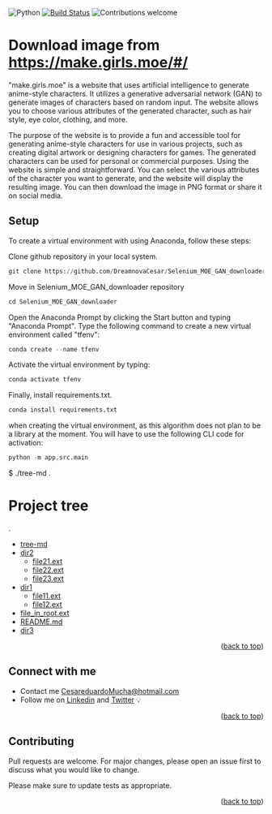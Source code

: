 
![Python](https://img.shields.io/badge/python-v3.10+-blue.svg)
[![Build Status](https://travis-ci.org/anfederico/clairvoyant.svg?branch=master)](https://travis-ci.org/anfederico/clairvoyant)
![Contributions welcome](https://img.shields.io/badge/contributions-welcome-orange.svg)

<a name="readme-top"></a>

# Download image from https://make.girls.moe/#/

"make.girls.moe" is a website that uses artificial intelligence to generate anime-style characters. It utilizes a generative adversarial network (GAN) to generate images of characters based on random input. The website allows you to choose various attributes of the generated character, such as hair style, eye color, clothing, and more.

The purpose of the website is to provide a fun and accessible tool for generating anime-style characters for use in various projects, such as creating digital artwork or designing characters for games. The generated characters can be used for personal or commercial purposes. Using the website is simple and straightforward. You can select the various attributes of the character you want to generate, and the website will display the resulting image. You can then download the image in PNG format or share it on social media.



## Setup

To create a virtual environment with using Anaconda, follow these steps:

Clone github repository in your local system.

```python
git clone https://github.com/DreamnovaCesar/Selenium_MOE_GAN_downloader.git
```

Move in Selenium_MOE_GAN_downloader repository

```python
cd Selenium_MOE_GAN_downloader
```

Open the Anaconda Prompt by clicking the Start button and typing "Anaconda Prompt".
Type the following command to create a new virtual environment called "tfenv":

```python
conda create --name tfenv
```

Activate the virtual environment by typing:

```python
conda activate tfenv
```

Finally, install requirements.txt.

```python
conda install requirements.txt
```

when creating the virtual environment, as this algorithm does not plan to be a library at the moment. You will have to use the following CLI code for activation:

```python
python -m app.src.main
```

$ ./tree-md .
# Project tree

.
 * [tree-md](./tree-md)
 * [dir2](./dir2)
   * [file21.ext](./dir2/file21.ext)
   * [file22.ext](./dir2/file22.ext)
   * [file23.ext](./dir2/file23.ext)
 * [dir1](./dir1)
   * [file11.ext](./dir1/file11.ext)
   * [file12.ext](./dir1/file12.ext)
 * [file_in_root.ext](./file_in_root.ext)
 * [README.md](./README.md)
 * [dir3](./dir3)
 
<p align="right">(<a href="#readme-top">back to top</a>)</p>

## Connect with me

- Contact me CesareduardoMucha@hotmail.com
- Follow me on [Linkedin](https://www.linkedin.com/in/cesar-eduardo-mu%C3%B1oz-chavez-a00674186/) and [Twitter](https://twitter.com/CesarEd43166481) 💡

<p align="right">(<a href="#readme-top">back to top</a>)</p>

## Contributing

Pull requests are welcome. For major changes, please open an issue first
to discuss what you would like to change.

Please make sure to update tests as appropriate.

<p align="right">(<a href="#readme-top">back to top</a>)</p>

